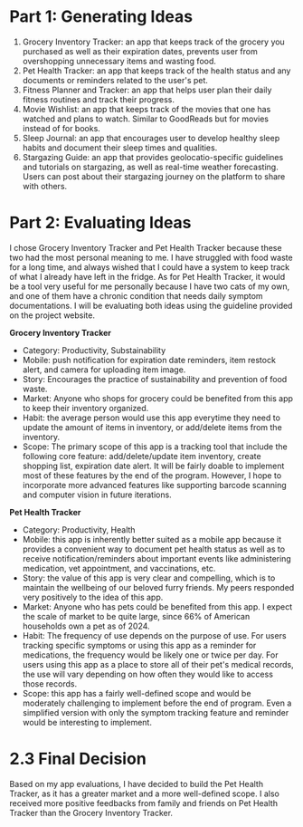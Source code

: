 

# **Part 1: Generating Ideas**
1. Grocery Inventory Tracker: an app that keeps track of the grocery you purchased as well as their expiration dates, prevents user from overshopping unnecessary items and wasting food.
2. Pet Health Tracker: an app that keeps track of the health status and any documents or reminders related to the user's pet. 
3. Fitness Planner and Tracker: an app that helps user plan their daily fitness routines and track their progress.
4. Movie Wishlist: an app that keeps track of the movies that one has watched and plans to watch. Similar to GoodReads but for movies instead of for books.
5. Sleep Journal: an app that encourages user to develop healthy sleep habits and document their sleep times and qualities.
6. Stargazing Guide: an app that provides geolocatio-specific guidelines and tutorials on stargazing, as well as real-time weather forecasting. Users can post about their stargazing journey on the platform to share with others. 



# **Part 2: Evaluating Ideas**
I chose Grocery Inventory Tracker and Pet Health Tracker because these two had the most personal meaning to me. I have struggled with food waste for a long time, and always wished that I could have a system to keep track of what I already have left in the fridge. As for Pet Health Tracker, it would be a tool very useful for me personally because I have two cats of my own, and one of them have a chronic condition that needs daily symptom documentations. I will be evaluating both ideas using the guideline provided on the project website.

**Grocery Inventory Tracker**
* Category: Productivity, Substainability
* Mobile: push notification for expiration date reminders, item restock alert, and camera for uploading item image.
* Story: Encourages the practice of sustainability and prevention of food waste.
* Market: Anyone who shops for grocery could be benefited from this app to keep their inventory organized. 
* Habit: the average person would use this app everytime they need to update the amount of items in inventory, or add/delete items from the inventory.
* Scope: The primary scope of this app is a tracking tool that include the following core feature: add/delete/update item inventory, create shopping list, expiration date alert. It will be fairly doable to implement most of these features by the end of the program. However, I hope to incorporate more advanced features like supporting barcode scanning and computer vision in future iterations. 

**Pet Health Tracker**
* Category: Productivity, Health
* Mobile: this app is inherently better suited as a mobile app because it provides a convenient way to document pet health status as well as to receive notification/reminders about important events like administering medication, vet appointment, and vaccinations, etc. 
* Story: the value of this app is very clear and compelling, which is to maintain the wellbeing of our beloved furry friends. My peers responded very positively to the idea of this app. 
* Market: Anyone who has pets could be benefited from this app. I expect the scale of market to be quite large, since 66% of American households own a pet as of 2024. 
* Habit: The frequency of use depends on the purpose of use. For users tracking specific symptoms or using this app as a reminder for medications, the frequency would be likely one or twice per day. For users using this app as a place to store all of their pet's medical records, the use will vary depending on how often they would like to access those records. 
* Scope: this app has a fairly well-defined scope and would be moderately challenging to implement before the end of program. Even a simplified version with only the symptom tracking feature and reminder would be interesting to implement. 


# 2.3 Final Decision
Based on my app evaluations, I have decided to build the Pet Health Tracker, as it has a greater market and a more well-defined scope. I also received more positive feedbacks from family and friends on Pet Health Tracker than the Grocery Inventory Tracker.
